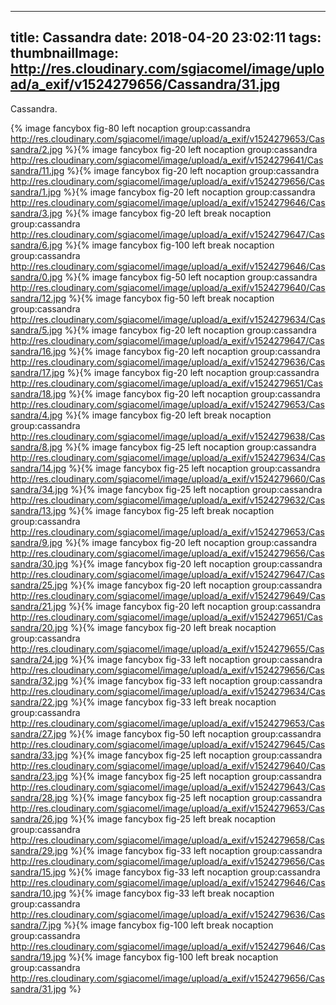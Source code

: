 
---
title: Cassandra
date: 2018-04-20 23:02:11
tags:
thumbnailImage: http://res.cloudinary.com/sgiacomel/image/upload/a_exif/v1524279656/Cassandra/31.jpg
---
Cassandra.
<!-- more -->
{% image fancybox fig-80 left nocaption group:cassandra http://res.cloudinary.com/sgiacomel/image/upload/a_exif/v1524279653/Cassandra/2.jpg %}{% image fancybox fig-20 left nocaption group:cassandra http://res.cloudinary.com/sgiacomel/image/upload/a_exif/v1524279641/Cassandra/11.jpg %}{% image fancybox fig-20 left nocaption group:cassandra http://res.cloudinary.com/sgiacomel/image/upload/a_exif/v1524279656/Cassandra/1.jpg %}{% image fancybox fig-20 left nocaption group:cassandra http://res.cloudinary.com/sgiacomel/image/upload/a_exif/v1524279646/Cassandra/3.jpg %}{% image fancybox fig-20 left break nocaption group:cassandra http://res.cloudinary.com/sgiacomel/image/upload/a_exif/v1524279647/Cassandra/6.jpg %}{% image fancybox fig-100 left break nocaption group:cassandra http://res.cloudinary.com/sgiacomel/image/upload/a_exif/v1524279646/Cassandra/0.jpg %}{% image fancybox fig-50 left nocaption group:cassandra http://res.cloudinary.com/sgiacomel/image/upload/a_exif/v1524279640/Cassandra/12.jpg %}{% image fancybox fig-50 left break nocaption group:cassandra http://res.cloudinary.com/sgiacomel/image/upload/a_exif/v1524279634/Cassandra/5.jpg %}{% image fancybox fig-20 left nocaption group:cassandra http://res.cloudinary.com/sgiacomel/image/upload/a_exif/v1524279647/Cassandra/16.jpg %}{% image fancybox fig-20 left nocaption group:cassandra http://res.cloudinary.com/sgiacomel/image/upload/a_exif/v1524279636/Cassandra/17.jpg %}{% image fancybox fig-20 left nocaption group:cassandra http://res.cloudinary.com/sgiacomel/image/upload/a_exif/v1524279651/Cassandra/18.jpg %}{% image fancybox fig-20 left nocaption group:cassandra http://res.cloudinary.com/sgiacomel/image/upload/a_exif/v1524279653/Cassandra/4.jpg %}{% image fancybox fig-20 left break nocaption group:cassandra http://res.cloudinary.com/sgiacomel/image/upload/a_exif/v1524279638/Cassandra/8.jpg %}{% image fancybox fig-25 left nocaption group:cassandra http://res.cloudinary.com/sgiacomel/image/upload/a_exif/v1524279634/Cassandra/14.jpg %}{% image fancybox fig-25 left nocaption group:cassandra http://res.cloudinary.com/sgiacomel/image/upload/a_exif/v1524279660/Cassandra/34.jpg %}{% image fancybox fig-25 left nocaption group:cassandra http://res.cloudinary.com/sgiacomel/image/upload/a_exif/v1524279632/Cassandra/13.jpg %}{% image fancybox fig-25 left break nocaption group:cassandra http://res.cloudinary.com/sgiacomel/image/upload/a_exif/v1524279653/Cassandra/9.jpg %}{% image fancybox fig-20 left nocaption group:cassandra http://res.cloudinary.com/sgiacomel/image/upload/a_exif/v1524279656/Cassandra/30.jpg %}{% image fancybox fig-20 left nocaption group:cassandra http://res.cloudinary.com/sgiacomel/image/upload/a_exif/v1524279647/Cassandra/25.jpg %}{% image fancybox fig-20 left nocaption group:cassandra http://res.cloudinary.com/sgiacomel/image/upload/a_exif/v1524279649/Cassandra/21.jpg %}{% image fancybox fig-20 left nocaption group:cassandra http://res.cloudinary.com/sgiacomel/image/upload/a_exif/v1524279651/Cassandra/20.jpg %}{% image fancybox fig-20 left break nocaption group:cassandra http://res.cloudinary.com/sgiacomel/image/upload/a_exif/v1524279655/Cassandra/24.jpg %}{% image fancybox fig-33 left nocaption group:cassandra http://res.cloudinary.com/sgiacomel/image/upload/a_exif/v1524279656/Cassandra/32.jpg %}{% image fancybox fig-33 left nocaption group:cassandra http://res.cloudinary.com/sgiacomel/image/upload/a_exif/v1524279634/Cassandra/22.jpg %}{% image fancybox fig-33 left break nocaption group:cassandra http://res.cloudinary.com/sgiacomel/image/upload/a_exif/v1524279653/Cassandra/27.jpg %}{% image fancybox fig-50 left nocaption group:cassandra http://res.cloudinary.com/sgiacomel/image/upload/a_exif/v1524279645/Cassandra/33.jpg %}{% image fancybox fig-25 left nocaption group:cassandra http://res.cloudinary.com/sgiacomel/image/upload/a_exif/v1524279640/Cassandra/23.jpg %}{% image fancybox fig-25 left nocaption group:cassandra http://res.cloudinary.com/sgiacomel/image/upload/a_exif/v1524279643/Cassandra/28.jpg %}{% image fancybox fig-25 left nocaption group:cassandra http://res.cloudinary.com/sgiacomel/image/upload/a_exif/v1524279653/Cassandra/26.jpg %}{% image fancybox fig-25 left break nocaption group:cassandra http://res.cloudinary.com/sgiacomel/image/upload/a_exif/v1524279658/Cassandra/29.jpg %}{% image fancybox fig-33 left nocaption group:cassandra http://res.cloudinary.com/sgiacomel/image/upload/a_exif/v1524279656/Cassandra/15.jpg %}{% image fancybox fig-33 left nocaption group:cassandra http://res.cloudinary.com/sgiacomel/image/upload/a_exif/v1524279646/Cassandra/10.jpg %}{% image fancybox fig-33 left break nocaption group:cassandra http://res.cloudinary.com/sgiacomel/image/upload/a_exif/v1524279636/Cassandra/7.jpg %}{% image fancybox fig-100 left break nocaption group:cassandra http://res.cloudinary.com/sgiacomel/image/upload/a_exif/v1524279646/Cassandra/19.jpg %}{% image fancybox fig-100 left break nocaption group:cassandra http://res.cloudinary.com/sgiacomel/image/upload/a_exif/v1524279656/Cassandra/31.jpg %}
